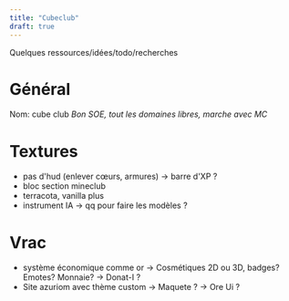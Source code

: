 ```yaml
---
title: "Cubeclub"
draft: true
---
```


Quelques ressources/idées/todo/recherches

# Général
Nom: cube club
*Bon SOE, tout les domaines libres, marche avec MC*

# Textures 
- pas d'hud (enlever cœurs, armures)
  -> barre d'XP ?
- bloc section mineclub
- terracota, vanilla plus 
- instrument IA
  -> qq pour faire les modèles ? 

# Vrac
- système économique comme or
  -> Cosmétiques 2D ou 3D, badges?Emotes? Monnaie?
  -> Donat-I ?
- Site azuriom avec thème custom
  -> Maquete ?
  -> Ore Ui ?